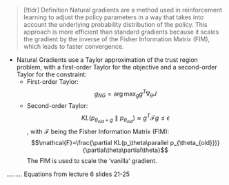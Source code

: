 > [!tldr] Definition
> Natural gradients are a method used in reinforcement learning to adjust the policy parameters in a way that takes into account the underlying probability distribution of the policy. This approach is more efficient than standard gradients because it scales the gradient by the inverse of the Fisher Information Matrix (FIM), which leads to faster convergence. 

- Natural Gradients use a Taylor approximation of the trust region problem, with a first-order Taylor for the objective and a second-order Taylor for the constraint: 
	- First-order Taylor: $$g_{NG}=\arg\max_{g}g^{T}\nabla_{\theta}J$$
	- Second-order Taylor: $$KL(p_{\theta_{old}+g}\parallel p_{\theta_{old}})\approx g^{T}\mathcal{F}g\le\epsilon$$, with $\mathcal{F}$ being the Fisher Information Matrix (FIM): $$\mathcal{F}=\frac{\partial KL(p_\theta\parallel p_{\theta_{old}})}{\partial\theta\partial\theta}$$The FIM is used to scale the ‘vanilla’ gradient.

......... Equations from lecture 6 slides 21-25